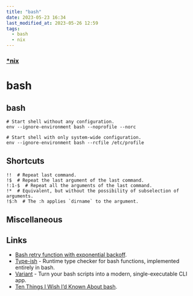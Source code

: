 ```yaml
---
title: "bash"
date: 2023-05-23 16:34
last_modified_at: 2023-05-26 12:59
tags:
  - bash
  - nix
---
```


### [*nix](*nix.md)

# bash

## bash

```shell
# Start shell without any configuration.
env --ignore-environment bash --noprofile --norc

# Start shell with only system-wide configuration.
env --ignore-environment bash --rcfile /etc/profile
```

## Shortcuts

```shell
!!  # Repeat last command.
!$  # Repeat the last argument of the last command.
!:1-$  # Repeat all the arguments of the last command.
!*  # Equivalent, but without the possibility of subselection of arguments.
!$:h  # The :h applies `dirname` to the argument.
```

## Miscellaneous

## Links

- [Bash retry function with exponential backoff](https://gist.github.com/sj26/88e1c6584397bb7c13bd11108a579746).
- [Type-ish](https://github.com/Mythra/typeish) - Runtime type checker for bash functions, implemented entirely in bash.
- [Variant](https://github.com/mumoshu/variant2) - Turn your bash scripts into a modern, single-executable CLI app.
- [Ten Things I Wish I’d Known About bash](https://zwischenzugs.com/2018/01/06/ten-things-i-wish-id-known-about-bash/).
